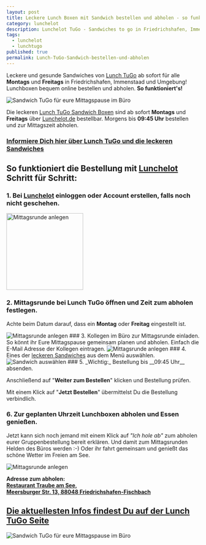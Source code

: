 ```yaml
---
layout: post
title: Leckere Lunch Boxen mit Sandwich bestellen und abholen - so funktioniert's!
category: lunchelot
description: Lunchelot TuGo - Sandwiches to go in Friedrichshafen, Immenstaad. So funktioniert die Bestellung
tags:
  - lunchelot
  - lunchtugo
published: true
permalink: Lunch-TuGo-Sandwich-bestellen-und-abholen
---
```


Leckere und gesunde Sandwiches von <a target="_blank" href="https://lunchelot.de/tugo">Lunch TuGo</a> ab sofort für alle __Montags__
und __Freitags__ in Friedrichshafen, Immenstaad und Umgebung!
Lunchboxen bequem online bestellen und abholen. __So funktioniert's!__

<img src="{{site.baseurl}}assets/TuGo/LunchTugo_Sandwich.jpg" alt="Sandwich TuGo für eure Mittagspause im Büro" />

<!-- more -->

Die leckeren [Lunch TuGo Sandwich Boxen]({{site.url}}/Lunch-TuGo-leckeres-fuer-unterwegs-und-buero)
sind ab sofort __Montags__ und __Freitags__ über <a href="https://lunchelot.de">Lunchelot.de</a> bestellbar.
Morgens bis __09:45 Uhr__ bestellen und zur Mittagszeit abholen.

### <a target="_blank" href="https://lunchelot.de/tugo">Informiere Dich hier über __Lunch TuGo__ und die leckeren Sandwiches</a>

## So funktioniert die Bestellung mit <a href="https://lunchelot.de">Lunchelot<a> Schritt für Schritt:

### 1. Bei <a href="https://lunchelot.de/signin">Lunchelot<a> einloggen oder Account erstellen, falls noch nicht geschehen.

<img src="{{site.baseurl}}assets/tugo_bestellen/tugo-bestellen-login.png" width="200" alt="Mittagsrunde anlegen" />

### 2. Mittagsrunde bei __Lunch TuGo__ öffnen und Zeit zum abholen festlegen.
Achte beim Datum darauf, dass ein __Montag__ oder __Freitag__ eingestellt ist.

<img src="{{site.baseurl}}assets/tugo_bestellen/tugo-bestellen-1.jpg" alt="Mittagsrunde anlegen" />
### 3. Kollegen im Büro zur Mittagsrunde einladen.
So könnt ihr Eure Mittagspause gemeinsam planen und abholen. Einfach die E-Mail Adresse der Kollegen eintragen.

<img src="{{site.baseurl}}assets/tugo_bestellen/tugo-bestellen-2.png" alt="Mittagsrunde anlegen" />
### 4. Eines der <a target="_blank" href="https://lunchelot.de/tugo">leckeren Sandwiches</a> aus dem Menü auswählen.

<img src="{{site.baseurl}}assets/tugo_bestellen/tugo-bestellen-3.png" alt="Sandwich auswählen" />
### 5. _Wichtig:_ Bestellung bis __09:45 Uhr__ absenden.

Anschließend auf "__Weiter zum Bestellen__" klicken und Bestellung prüfen.

Mit einem Klick auf "__Jetzt Bestellen__" übermittelst Du die Bestellung verbindlich.
### 6. Zur geplanten Uhrzeit Lunchboxen abholen und Essen genießen.

Jetzt kann sich noch jemand mit einem Klick auf _"Ich hole ab"_ zum abholen eurer Gruppenbestellung bereit erklären. Und damit zum Mittagsrunden Helden des Büros werden :-)
Oder ihr fahrt gemeinsam und genießt das schöne Wetter im Freien am See.

<img src="{{site.baseurl}}assets/tugo_bestellen/tugo-bestellen-4.png" alt="Mittagsrunde anlegen" />

__Adresse zum abholen:__<br/>
__<a href="https://www.google.de/maps/place/Traube/@47.6698841,9.4087835,17.62z/data=!4m6!1m3!3m2!1s0x479affc365cac38d:0x4ceeed2234d3aa04!2sTraube+am+See!3m1!1s0x0000000000000000:0x956b829fc4e69adc">Restaurant Traube am See,<br/> Meersburger Str. 13, 88048 Friedrichshafen-Fischbach</a>__

## <a href="https://lunchelot.de/tugo">Die aktuellesten Infos findest Du auf der Lunch TuGo Seite</a>
<img src="{{site.baseurl}}assets/TuGo/LunchTugoBox.jpg" alt="Sandwich TuGo für eure Mittagspause im Büro" />


